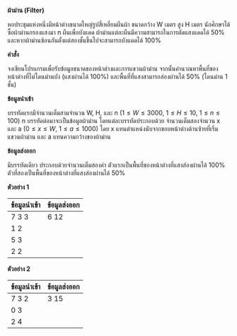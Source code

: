 **ผ้าม่าน (Filter)**

หอประชุมแห่งหนึ่งมีหน้าต่างขนาดใหญ่รูปสี่เหลี่ยมผืนผ้า ขนาดกว้าง W เมตร สูง H เมตร นักศึกษาได้ซื้อผ้าม่านกรองแสงมา n ผืนเพื่อบังแดด ผ้าม่านแต่ละผืนมีความสามารถในการตัดแสงแดดได้ 50% และหากผ้าม่านซ้อนกันตั้งแต่สองชั้นขึ้นไปจะสามารถบังแดดได้ 100%

**คำสั่ง**

จงเขียนโปรแกรมเพื่อรับข้อมูลขนาดของหน้าต่างและการแขวนผ้าม่าน จากนั้นคำนวณหาพื้นที่ของหน้าต่างที่ไม่โดนม่านบัง (แสงผ่านได้ 100%) และพื้นที่ที่แสงสามารถส่องผ่านได้ 50% (โดนม่าน 1 ชั้น)

**ข้อมูลนำเข้า**

บรรทัดแรกมีจำนวนเต็มสามจำนวน W, H, และ n ($1\le W\le3000$, $1\le H\le10$, $1\le n\le100$)
n บรรทัดต่อมาจะเป็นข้อมูลผ้าม่าน โดยแต่ละบรรทัดประกอบด้วย จำนวนเต็มสองจำนวน x และ a ($0\le x\le W$, $1\le a\le1000$) โดย x แทนตำแหน่งนับจากขอบหน้าต่างด้านซ้ายที่เริ่มแขวนผ้าม่าน และ a แทนความกว้างของผ้าม่าน

**ข้อมูลส่งออก**

มีบรรทัดเดียว ประกอบด้วยจำนวนเต็มสองค่า ตัวแรกเป็นพื้นที่ของหน้าต่างที่แสงส่องผ่านได้ 100% ตัวที่สองเป็นพื้นที่ของหน้าต่างที่แสงส่องผ่านได้ 50%

**ตัวอย่าง 1**

| ข้อมูลนำเข้า | ข้อมูลส่งออก |
| :--- | :--- |
| 7 3 3 | 6 12 |
| 1 2 | |
| 5 3 | |
| 2 2 | |

**ตัวอย่าง 2**

| ข้อมูลนำเข้า | ข้อมูลส่งออก |
| :--- | :--- |
| 7 3 2 | 3 15 |
| 0 3 | |
| 2 4 | |
